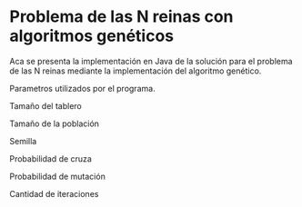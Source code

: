 # Problema de las N reinas con algoritmos genéticos

Aca se presenta la implementación en Java de la solución para el problema de las N reinas mediante la implementación del algoritmo genético.

Parametros utilizados por el programa.

Tamaño del tablero

Tamaño de la población

Semilla

Probabilidad de cruza

Probabilidad de mutación

Cantidad de iteraciones

